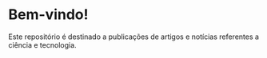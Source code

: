 # Bem-vindo!

Este repositório é destinado a publicações de artigos e notícias referentes a ciência e tecnologia.
